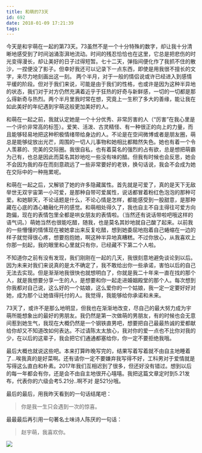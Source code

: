 ```yaml
---
title: 和萌的73天
id: 692
date: 2018-01-09 17:21:39
tags:
---
```


今天是和宇萌在一起的第73天。73虽然不是一个十分特殊的数字，却让我十分清晰地感受到了时间汹涌澎湃地流动。时间的残忍恰恰也在这里，它总是把悲伤的时光变得漫长，却让美好的日子过得短暂。七十二天，弹指间便化作了我抓不住的散沙，一捏便没了影子。但幸好我还可以记录下一点东西，即使是用我很不擅长的文字，来尽力地刻画出这一刻。
两个半月，对于一般的情侣说或许已经进入到感情平缓的阶段。但对于我们来说，可能是由于我们的性格，也或许是因为这种半异地的状态，我们对于对方仍然充满着近乎于狂热的好奇与新鲜感，一切的一切都是那么得新奇与热烈。两个半月里我时常在想，究竟上一生积了多大的善缘，能让我在如此美好的年纪遇到宇萌这般更加美好的人。

和萌在一起之前，我就认定她是一个十分优秀、非常厉害的人（“厉害”在我心里是一个评价非常高的标签）。爱笑、活泼、古灵精怪、有一种很正的向上的力量，而且能够轻易地把这种积极情绪带给身边的人。不论是在空间微博或者是朋友圈，萌总是能够绽放出光芒，周围的一切人儿事物和她相比都黯然失色。她也有着一个令人羡慕的、完美的交际圈。我很自私，也有着莫名的强烈的占有欲，总是想把萌霸为己有，也总是因此而莫名其妙地吃一些没有味的醋。但我有时候也会反思，她会不会因为我的存在而刻意疏远了一些非常要好的老铁，换句话说，我会不会成为她在交际中的一种拖累呢。

和萌在一起之后，又解锁了她的许多隐藏属性。首先就是可爱了，真的是天下无敌举世无双宇宙第一小可爱，是那种自带可爱属性，说话都冒着粉红色泡泡的那种可爱。和她聊天，不论话题是什么，不论心情是怎样，都能感受到一股甜意，是那种藏在心底的酒心糖融化开的感觉。和萌相处得久了，我也自主不自主得往可爱方向跑偏，现在的表情包里全都是哄女朋友的表情啦。（当然还有说话带啦吧哦这样的语气词。）萌她当然也很能吃醋，随我，也是莫名其妙地就自己酸了起来。以前我的一些懵懂的情愫现在被她拿出来反复吃醋，想到她委屈地抱着自己蜷缩在一边的样子就觉得很心疼，想要抱抱她，啊这种半异地真糟糕。不过你放心，从我喜欢上你那一刻起，我的眼里和心里就只有你，已经藏不下第二个人啦。

不知道你之前有没有发现，我们刚刚在一起的几天，我很刻意地避免谈论到以后。因为未来对我们来说真的是太不确定了，我不敢给出你一些承诺，害怕以后的自己无法去实现。但是渐渐地我很快也就想明白了，你就是我二十年来一直在找的那个人，就是我想要分享一生的人，是想要和你一起走进婚姻殿堂的那个人。每次想到你我都对自己说，这么好的一个姑娘，这么爱你的一个姑娘，我一定一定要好好对她，成为那个让她值得托付的人。我觉得，我能够给你承诺和未来。

73天了，或许不是那么地明显，但我也在渐渐地改变，尽自己的最大努力成为宇萌所能想象出的最好的男朋友。我仍然是第一次做萌的男朋友，有的时候也会无意间惹到她生气，我现在大概仍然是一个钢铁直男吧，想要把自己最最热诚的爱都献给你却又不知道改如何表达。不过请陈太太放心，我对你的爱一点也不比你对我的少，在以后的这辈子，我会把它们通通都塞给你，你一定不要拒绝我哦。

最后大概也就说这些吧。本来打算昨晚写完的，结果写着写着就不由自主地睡着了...唉我真的是好菜啊。还有请你一定不要嫌弃我写得不好，工科男对于爱情就是写得这么直白和朴素。2017年我们互相迟到了很多，但还好没有错过。想到以后的每一年都会有你，还是会不由自主地很开心嘻嘻。我把这篇文章定时到5.21发布，代表你的六级会考5.21分..啊不对 是521分哦。

最后的最后，用我昨天看到的一句话结尾吧：
> 你是我一生只会遇到一次的惊喜。

最最最后再引用一句著名土味诗人陈厌的一句话：
> 赵宇萌，我喜欢你。

![](https://eremite-1252628011.cossh.myqcloud.com/wp-content/uploads/2018/01/6493539169942372877.jpg)
